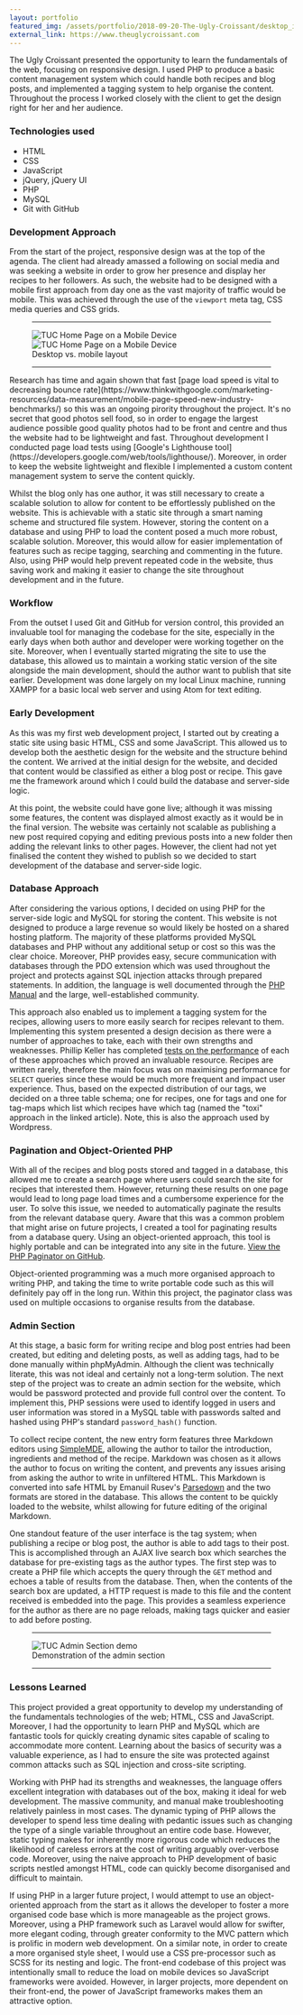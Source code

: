 ```yaml
---
layout: portfolio
featured_img: /assets/portfolio/2018-09-20-The-Ugly-Croissant/desktop_index.jpg
external_link: https://www.theuglycroissant.com
---
```

The Ugly Croissant presented the opportunity to learn the fundamentals of the web, focusing on responsive design. I used PHP to produce a basic content management system which could handle both recipes and blog posts, and implemented a tagging system to help organise the content. Throughout the process I worked closely with the client to get the design right for her and her audience.
<!--more-->

### Technologies used
* HTML
* CSS
* JavaScript
* jQuery, jQuery UI
* PHP
* MySQL
* Git with GitHub

### Development Approach

From the start of the project, responsive design was at the top of the agenda. The client had already amassed a following on social media and was seeking a website in order to grow her presence and display her recipes to her followers. As such, the website had to be designed with a mobile first approach from day one as the vast majority of traffic would be mobile. This was achieved through the use of the <code>viewport</code> meta tag, CSS media queries and CSS grids.
<figure class = "in_article">
    <hr class="midrule">
    <div class="side_by_side">
        <div><img src="/assets/portfolio/2018-09-20-The-Ugly-Croissant/desktop_index.jpg" alt="TUC Home Page on a Mobile Device"></div>
        <div><img src="/assets/portfolio/2018-09-20-The-Ugly-Croissant/mobile_index.jpg" alt="TUC Home Page on a Mobile Device"></div>
    </div>
    <figcaption>Desktop vs. mobile layout</figcaption>
    <hr class="midrule">
</figure>
Research has time and again shown that fast [page load speed is vital to decreasing bounce rate](https://www.thinkwithgoogle.com/marketing-resources/data-measurement/mobile-page-speed-new-industry-benchmarks/) so this was an ongoing pirority throughout the project. It's no secret that good photos sell food, so in order to engage the largest audience possible good quality photos had to be front and centre and thus the website had to be lightweight and fast. Throughout development I conducted page load tests using [Google's Lighthouse tool](https://developers.google.com/web/tools/lighthouse/). Moreover, in order to keep the website lightweight and flexible I implemented a custom content management system to serve the content quickly.

Whilst the blog only has one author, it was still necessary to create a scalable solution to allow for content to be effortlessly published on the website. This is achievable with a static site through a smart naming scheme and structured file system. However, storing the content on a database and using PHP to load the content posed a much more robust, scalable solution. Moreover, this would allow for easier implementation of features such as recipe tagging, searching and commenting in the future. Also, using PHP would help prevent repeated code in the website, thus saving work and making it easier to change the site throughout development and in the future.

### Workflow

From the outset I used Git and GitHub for version control, this provided an invaluable tool for managing the codebase for the site, especially in the early days when both author and developer were working together on the site. Moreover, when I eventually started migrating the site to use the database, this allowed us to maintain a working static version of the site alongside the main development, should the author want to publish that site earlier. Development was done largely on my local Linux machine, running XAMPP for a basic local web server and using Atom for text editing.

### Early Development

As this was my first web development project, I started out by creating a static site using basic HTML, CSS and some JavaScript. This allowed us to develop both the aesthetic design for the website and the structure behind the content. We arrived at the initial design for the website, and decided that content would be classified as either a blog post or recipe. This gave me the framework around which I could build the database and server-side logic.

At this point, the website could have gone live; although it was missing some features, the content was displayed almost exactly as it would be in the final version. The website was certainly not scalable as publishing a new post required copying and editing previous posts into a new folder then adding the relevant links to other pages. However, the client had not yet finalised the content they wished to publish so we decided to start development of the database and server-side logic.

### Database Approach

After considering the various options, I decided on using PHP for the server-side logic and MySQL for storing the content. This website is not designed to produce a large revenue so would likely be hosted on a shared hosting platform. The majority of these platforms provided MySQL databases and PHP without any additional setup or cost so this was the clear choice. Moreover, PHP provides easy, secure communication with databases through the PDO extension which was used throughout the project and protects against SQL injection attacks through prepared statements. In addition, the language is well documented through the [PHP Manual](http://php.net/manual/en/index.php) and the large, well-established community.

This approach also enabled us to implement a tagging system for the recipes, allowing users to more easily search for recipes relevant to them. Implementing this system presented a design decision as there were a number of approaches to take, each with their own strengths and weaknesses. Phillip Keller has completed [tests on the performance](http://howto.philippkeller.com/2005/06/19/Tagsystems-performance-tests/) of each of these approaches which proved an invaluable resource. Recipes are written rarely, therefore the main focus was on maximising performance for <code>SELECT</code> queries since these would be much more frequent and impact user experience. Thus, based on the expected distribution of our tags, we decided on a three table schema; one for recipes, one for tags and one for tag-maps which list which recipes have which tag (named the "toxi" approach in the linked article). Note, this is also the approach used by Wordpress.

### Pagination and Object-Oriented PHP

With all of the recipes and blog posts stored and tagged in a database, this allowed me to create a search page where users could search the site for recipes that interested them. However, returning these results on one page would lead to long page load times and a cumbersome experience for the user. To solve this issue, we needed to automatically paginate the results from the relevant database query. Aware that this was a common problem that might arise on future projects, I created a tool for paginating results from a database query. Using an object-oriented approach, this tool is highly portable and can be integrated into any site in the future. [View the PHP Paginator on GitHub](https://github.com/tomchaplin/PHP_Paginator/).

Object-oriented programming was a much more organised approach to writing PHP, and taking the time to write portable code such as this will definitely pay off in the long run. Within this project, the paginator class was used on multiple occasions to organise results from the database.

### Admin Section

At this stage, a basic form for writing recipe and blog post entries had been created, but editing and deleting posts, as well as adding tags, had to be done manually within phpMyAdmin. Although the client was technically literate, this was not ideal and certainly not a long-term solution. The next step of the project was to create an admin section for the website, which would be password protected and provide full control over the content. To implement this, PHP sessions were used to identify logged in users and user information was stored in a MySQL table with passwords salted and hashed using PHP's standard <code>password_hash()</code> function.

To collect recipe content, the new entry form features three Markdown editors using [SimpleMDE](https://simplemde.com/), allowing the author to tailor the introduction, ingredients and method of the recipe. Markdown was chosen as it allows the author to focus on writing the content, and prevents any issues arising from asking the author to write in unfiltered HTML. This Markdown is converted into safe HTML by Emanuil Rusev's [Parsedown](www.parsedown.org) and the two formats are stored in the database. This allows the content to be quickly loaded to the website, whilst allowing for future editing of the original Markdown.

One standout feature of the user interface is the tag system; when publishing a recipe or blog post, the author is able to add tags to their post. This is accomplished through an AJAX live search box which searches the database for pre-existing tags as the author types. The first step was to create a PHP file which accepts the query through the <code>GET</code> method and echoes a table of results from the database. Then, when the contents of the search box are updated, a HTTP request is made to this file and the content received is embedded into the page. This provides a seamless experience for the author as there are no page reloads, making tags quicker and easier to add before posting.

<figure class = "in_article">
    <hr class="midrule">
    <div>
        <div><img src="/assets/portfolio/2018-09-20-The-Ugly-Croissant/tuc_admin_demo.gif" alt="TUC Admin Section demo"></div>
    </div>
    <figcaption>Demonstration of the admin section</figcaption>
    <hr class="midrule">
</figure>

### Lessons Learned

This project provided a great opportunity to develop my understanding of the fundamentals technologies of the web; HTML, CSS and JavaScript. Moreover, I had the opportunity to learn PHP and MySQL which are fantastic tools for quickly creating dynamic sites capable of scaling to accommodate more content. Learning about the basics of security was a valuable experience, as I had to ensure the site was protected against common attacks such as SQL injection and cross-site scripting.

Working with PHP had its strengths and weaknesses, the language offers excellent integration with databases out of the box, making it ideal for web development. The massive community, and manual make troubleshooting relatively painless in most cases. The dynamic typing of PHP allows the developer to spend less time dealing with pedantic issues such as changing the type of a single variable throughout an entire code base. However, static typing makes for inherently more rigorous code which reduces the likelihood of careless errors at the cost of writing arguably over-verbose code. Moreover, using the naive approach to PHP development of basic scripts nestled amongst HTML, code can quickly become disorganised and difficult to maintain.

If using PHP in a larger future project, I would attempt to use an object-oriented approach from the start as it allows the developer to foster a more organised code base which is more manageable as the project grows. Moreover, using a PHP framework such as Laravel would allow for swifter, more elegant coding, through greater conformity to the MVC pattern which is prolific in modern web development. On a similar note, in order to create a more organised style sheet, I would use a CSS pre-processor such as SCSS for its nesting and logic. The front-end codebase of this project was intentionally small to reduce the load on mobile devices so JavaScript frameworks were avoided. However, in larger projects, more dependent on their front-end, the power of JavaScript frameworks makes them an attractive option.

<!--stackedit_data:
eyJoaXN0b3J5IjpbLTg0NTMxOTQxOCwxMzMxMTUxODMyLDE1ND
UyNDMwNTQsLTE4OTczNTU4ODksMTAxMDU1NDg1NywxMTE0MzMw
ODA4LDEyMDAzNDMsOTY1ODg1MzA3LDM2NjM5NDUxMSwtMjA1OD
AxNzI1OSwtMzU1MzA3NzY3LDIwNjIyMTM3OTUsLTMxMjU5MzQy
NSwtOTEwOTk4OTQ2LC0yMDUzNjg5NjQ1LDEwNzcyNjk3OTksMT
U3NDI5MjgzNl19
-->
